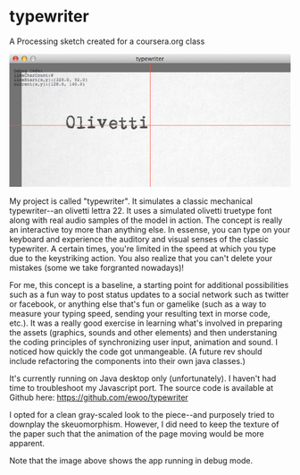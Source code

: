 typewriter
==========

A Processing sketch created for a coursera.org class

![typewriter](/screenshot.jpg "Screenshot of typewriter")

My project is called "typewriter". It simulates a classic mechanical typewriter--an olivetti lettra 22. It uses a simulated olivetti truetype font along with real audio samples of the model in action. The concept is really an interactive toy more than anything else. In essense, you can type on your keyboard and experience the auditory and visual senses of the classic typewriter. A certain times, you're limited in the speed at which you type due to the keystriking action. You also realize that you can't delete your mistakes (some we take forgranted nowadays)!

For me, this concept is a baseline, a starting point for additional possibilities such as a fun way to post status updates to a social network such as twitter or facebook, or anything else that's fun or gamelike (such as a way to measure your typing speed, sending your resulting text in morse code, etc.). It was a really good exercise in learning what's involved in preparing the assets (graphics, sounds and other elements) and then understaning the coding principles of synchronizing user input, animation and sound. I noticed how quickly the code got unmangeable. (A future rev should include refactoring the components into their own java classes.)

It's currently running on Java desktop only (unfortunately). I haven't had time to troubleshoot my Javascript port. The source code is available at Github here: https://github.com/ewoo/typewriter 

I opted for a clean gray-scaled look to the piece--and purposely tried to downplay the skeuomorphism. However, I did need to keep the texture of the paper such that the animation of the page moving would be more apparent.

Note that the image above shows the app running in debug mode.
